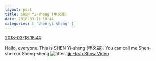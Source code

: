 ```yaml
---
layout: post
title: SHEN Yi-sheng (申义晟)
date: 2018-03-18 18:44
categories: [ 'shen-yi-sheng' ]
---
```


<div class="weibo-info">
  <a href="https://weibo.com/6507103706/G7Y6qCBVu">2018-03-18 18:44</a>
</div>

Hello, everyone. This is SHEN Yi-sheng (申义晟). You can call me Shen-shen or Sheng-sheng ![titter](https://img.t.sinajs.cn/t4/appstyle/expression/ext/normal/19/heia_org.gif). [◉ Flash Show Video](https://weibo.com/tv/v/G7Y6qCBVu)
